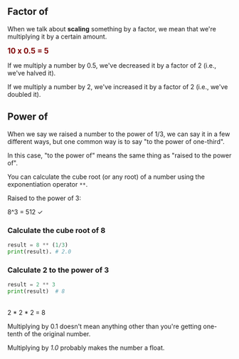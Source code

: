 ## Factor of

When we talk about **scaling** something by a factor, we mean that we're multiplying it by a certain amount.

<span style="color: maroon; font-weight:bold; font-size: larger">10 x 0.5 = 5</span>

If we multiply a number by 0.5, we've decreased it by a factor of 2 (i.e., we've halved it).

If we multiply a number by 2, we've increased it by a factor of 2 (i.e., we've doubled it).

## Power of

When we say we raised a number to the power of 1/3, we can say it in a few different ways, but one common way is to say "to the power of one-third".

In this case, "to the power of" means the same thing as "raised to the power of".

You can calculate the cube root (or any root) of a number using the exponentiation operator `**`.

Raised to the power of 3:

8^3 = 512 &check;

### Calculate the cube root of 8

```python
result = 8 ** (1/3)
print(result). # 2.0
```

### Calculate 2 to the power of 3

```python
result = 2 ** 3
print(result)  # 8
```

<br>
2 * 2 * 2 = 8

Multiplying by 0.1 doesn't mean anything other than you're getting one-tenth of the original number.

Multiplying by *1.0* probably makes the number a float.

<br>
